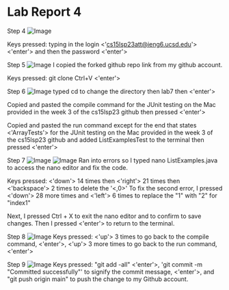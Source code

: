 # Lab Report 4

Step 4
![Image](lab4step4.png)

Keys pressed: typing in the login <'cs15lsp23att@ieng6.ucsd.edu'> <'enter'> and then the password <'enter'>

Step 5
![Image](lab4step5.png)
I copied the forked github repo link from my github account.
  
Keys pressed: git clone Ctrl+V <'enter'>

Step 6
![Image](lab4step6.png)
typed cd to change the directory then lab7 then <'enter'>
  
Copied and pasted the compile command for the JUnit testing on the Mac provided in the week 3 of the cs15lsp23 github then pressed <'enter'>
  
Copied and pasted the run command except for the end that states <'ArrayTests'> for the JUnit testing on the Mac provided in the week 3 of the cs15lsp23 github and added ListExamplesTest to the terminal then pressed <'enter'>

Step 7
![Image](lab4step7p1.png)
![Image](lab4step7p2.png)
Ran into errors so I typed nano ListExamples.java to access the nano editor and fix the code.

Keys pressed: <'down'> 14 times then <'right'> 21 times then <'backspace'> 2 times to delete the '<,0>'
To fix the second error, I pressed <'down'> 28 more times and <'left'> 6 times to replace the "1" with "2" for "index1"

Next, I pressed Ctrl + X to exit the nano editor and <Y> to confirm to save changes. Then I pressed <'enter'> to return to the terminal.

Step 8
![Image](lab4step8.png)
Keys pressed: <'up'> 3 times to go back to the compile command, <'enter'>, <'up'> 3 more times to go back to the run command, <'enter'>

Step 9
![Image](lab4step9.png)
Keys pressed: "git add -all" <'enter'>, 'git commit -m "Committed successfully"' to signify the commit message, <'enter'>, and "git push origin main" to push the change to my Github account.
